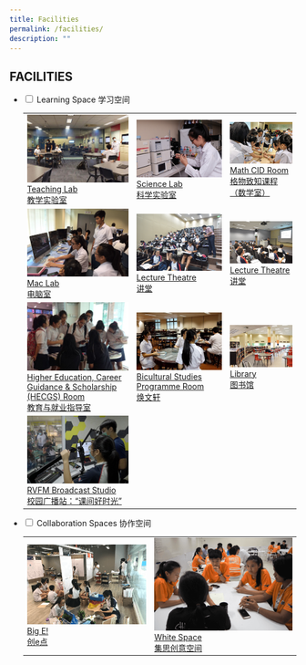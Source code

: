 ```yaml
---
title: Facilities
permalink: /facilities/
description: ""
---
```

## FACILITIES
<ul class="jekyllcodex_accordion">
	<li>
		<input type="checkbox" id="accordion1">
		<label for="accordion1">Learning Space 学习空间</label>
		<div>
			<table>
				<tr>
					<td>
						<a href="/images/Teaching%20Lab.png">
							<img src="/images/Teaching%20Lab.png"/> Teaching Lab <br>教学实验室
						</a>
					</td>
					<td>
						<a href="/images/2%20Science%20laboratory%20with%20advanced%20analytical%20instruments.png">
							<img src="/images/2%20Science%20laboratory%20with%20advanced%20analytical%20instruments.png"/> Science Lab <br> 科学实验室
						</a>
					</td>
					<td>
						<a href="/images/3%20Math%20CID%20room.png">
							<img src="/images/3%20Math%20CID%20room.png"/> Math CID Room <br> 格物致知课程（数学室）
						</a>
					</td>
				</tr>
				<tr>
					<td>
						<a href="/images/4%20Mac%20Lab.png">
							<img src="/images/4%20Mac%20Lab.png"/> Mac Lab <br>电脑室
						</a>
					</td>
					<td>
						<a href="/images/5%20Lecture%20Theatre.png">
							<img src="/images/5%20Lecture%20Theatre.png"/> Lecture Theatre <br> 讲堂
						</a>
					</td>
					<td>
						<a href="/images/6%20Lecture%20Theatre.png">
							<img src="/images/6%20Lecture%20Theatre.png"/> Lecture Theatre <br> 讲堂
						</a>
					</td>
				</tr>
				<tr>
					<td>
						<a href="/images/8Higher%20Education,%20Career%20Guidance%20_%20Scholarships%20(HECGS)%20Room.png">
							<img src="/images/8Higher%20Education,%20Career%20Guidance%20_%20Scholarships%20(HECGS)%20Room.png"/> Higher Education, Career Guidance & Scholarship (HECGS) Room <br> 教育与就业指导室
						</a>
					</td>
					<td>
						<a href="/images/Bicultural%20Studies.png">
							<img src="/images/Bicultural%20Studies.png"/> Bicultural Studies Programme Room <br> 焕文轩
						</a>
					</td>
					<td>
						<a href="/images/Library.png">
							<img src="/images/Library.png"/> Library <br> 图书馆
						</a>
					</td>
				</tr>
				<tr>
					<td>
						<a href="/images/RVFM%20studio.png">
							<img src="/images/RVFM%20studio.png"/> RVFM Broadcast Studio <br> 校园广播站：“课间好时光”
						</a>
					</td>
					<td></td>
					<td></td>
				</tr>
			</table>
		</li>
		<li>
		<input type="checkbox" id="accordion2">
		<label for="accordion2">Collaboration Spaces 协作空间 </label>
		<div>
			<table>
				<tr>
					<td>
						<a href="/images/1big%20e.png">
							<img src="/images/1big%20e.png"/> Big E! <br>创e点
						</a>
					</td>
					<td>
						<a href="/images/2whitespace.png">
							<img src="/images/2whitespace.png"/> White Space <br>集思创意空间
						</a>
					</td>
						